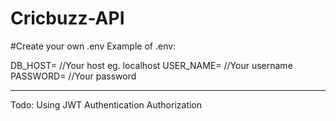 # Cricbuzz-API
#Create your own .env
Example of .env:

DB_HOST=  //Your host eg. localhost
USER_NAME= //Your username
PASSWORD= //Your password

----------------------------------
Todo:
Using JWT
Authentication
Authorization
